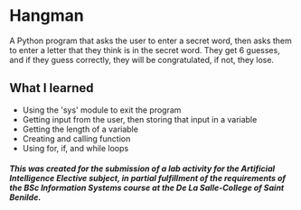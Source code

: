 # Hangman
A Python program that asks the user to enter a secret word, then asks them to enter a letter that they think is in the secret word. They get 6 guesses, and if they guess correctly, they will be congratulated, if not, they lose.

## What I learned
- Using the 'sys' module to exit the program
- Getting input from the user, then storing that input in a variable
- Getting the length of a variable
- Creating and calling function
- Using for, if, and while loops

##### This was created for the submission of a lab activity for the Artificial Intelligence Elective subject, in partial fulfillment of the requirements of the BSc Information Systems course at the De La Salle-College of Saint Benilde.
